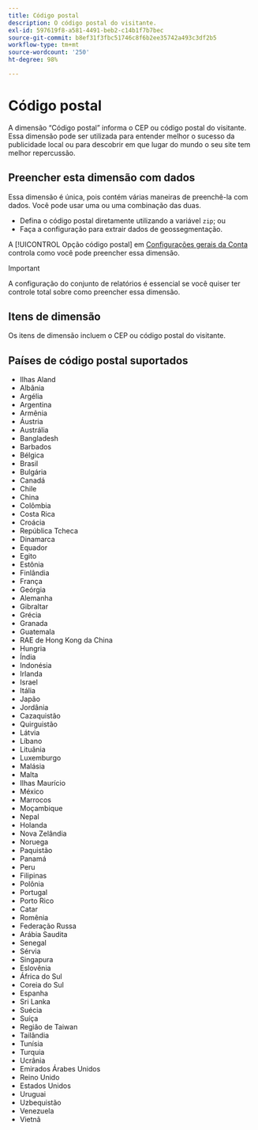 ```yaml
---
title: Código postal
description: O código postal do visitante.
exl-id: 597619f8-a581-4491-beb2-c14b1f7b7bec
source-git-commit: b8ef31f3fbc51746c8f6b2ee35742a493c3df2b5
workflow-type: tm+mt
source-wordcount: '250'
ht-degree: 98%

---
```


# Código postal

A dimensão “Código postal” informa o CEP ou código postal do visitante. Essa dimensão pode ser utilizada para entender melhor o sucesso da publicidade local ou para descobrir em que lugar do mundo o seu site tem melhor repercussão.

## Preencher esta dimensão com dados

Essa dimensão é única, pois contém várias maneiras de preenchê-la com dados. Você pode usar uma ou uma combinação das duas.

* Defina o código postal diretamente utilizando a variável `zip`; ou
* Faça a configuração para extrair dados de geossegmentação.

A [!UICONTROL Opção código postal] em [Configurações gerais da Conta](/help/admin/admin/general-acct-settings-admin.md) controla como você pode preencher essa dimensão.

>[!IMPORTANT]
>
>A configuração do conjunto de relatórios é essencial se você quiser ter controle total sobre como preencher essa dimensão.

## Itens de dimensão

Os itens de dimensão incluem o CEP ou código postal do visitante.

## Países de código postal suportados

* Ilhas Aland
* Albânia
* Argélia
* Argentina
* Armênia
* Áustria
* Austrália
* Bangladesh
* Barbados
* Bélgica
* Brasil
* Bulgária
* Canadá
* Chile
* China
* Colômbia
* Costa Rica
* Croácia
* República Tcheca
* Dinamarca
* Equador
* Egito
* Estônia
* Finlândia
* França
* Geórgia
* Alemanha
* Gibraltar
* Grécia
* Granada
* Guatemala
* RAE de Hong Kong da China
* Hungria
* Índia
* Indonésia
* Irlanda
* Israel
* Itália
* Japão
* Jordânia
* Cazaquistão
* Quirguistão
* Látvia
* Líbano
* Lituânia
* Luxemburgo
* Malásia
* Malta
* Ilhas Maurício
* México
* Marrocos
* Moçambique
* Nepal
* Holanda
* Nova Zelândia
* Noruega
* Paquistão
* Panamá
* Peru
* Filipinas
* Polônia
* Portugal
* Porto Rico
* Catar
* Romênia
* Federação Russa
* Arábia Saudita
* Senegal
* Sérvia
* Singapura
* Eslovênia
* África do Sul
* Coreia do Sul
* Espanha
* Sri Lanka
* Suécia
* Suíça
* Região de Taiwan
* Tailândia
* Tunísia
* Turquia
* Ucrânia
* Emirados Árabes Unidos
* Reino Unido
* Estados Unidos
* Uruguai
* Uzbequistão
* Venezuela
* Vietnã

